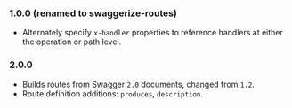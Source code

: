 ### 1.0.0 (renamed to swaggerize-routes)

- Alternately specify `x-handler` properties to reference handlers at either the operation or path level.

### 2.0.0

- Builds routes from Swagger `2.0` documents, changed from `1.2`.
- Route definition additions: `produces`, `description`.
